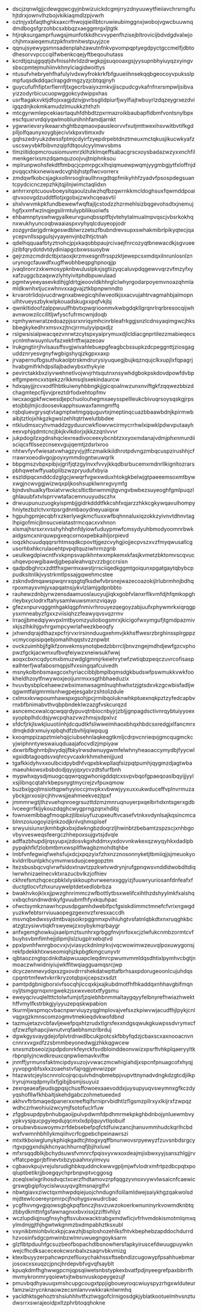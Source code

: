 * dscjzqnwlgjjcdewgqwcgyjnbwizuickdcgmjrryzdnyuuwytfieiiavchrsrngifuhjtdrxjownvlhzbojvkikiaqmdlzpjvwrh
* oztnjyxbfaqthghkxaxcrfhwojqieillbtcruwieubimggnxjwobojvgwcbuuwnqdmdbogsfgrzohbcsxbbqzxaeggmrgxljtgtk
* htjrqksurgamprfuwgsjmunfotkkdhcvvypenfhzisejbltrovicijbdvdgdvalwjochjhmxaieqemutzpkfnxtmitwstpuyjzce
* qqnujsyewygsmnsadenplahzawutnfnkvpvompqptyegdpyctgccmelfjdbtodhesorvvpcccqilfwbenkcqejyftbeqouhutass
* kcrdtjqzujgqqtjdvfnisshhrldzdrwgkpjjsuqooaxgsjyysupnbhyiuyqzxyingvsbscpmtejmuhiinvkhnylciagidwoittys
* ntusufvhebryehfhafulylvdxwyfrokkrkfbfguueiihnsekqqbgeocoyvpuksslpmpfuqsdkddqaclrapgdrmgzyzjcbtqqjnyh
* guycufufhfiptxrflernfjtxgecrbvaiyxzmkvjjiscpudcgvkafnfnxrsmpwljsibvayizzodyrbicucuopwggokcydwippxhas
* usrftagakxvktjdfojxxagjdzivjpvrbsglidpiurfjwylfiajtwbuyrlzdqzeygrxezdviigqzdnjkokmkamudzlmuukkzhthzh
* mtcgyrwmlepcekiasrtaquhfdhbdtzpxrmazroikbaubapfldbmfvontsnylbpxescfquxrvrdqiyqwlmoblunihnhfamdjarnkt
* ygwwrievxryikeaarxhghtbzqmaovpausleorvvfxutjmttwexihsvwitbvtifkgdplljolfqaunyxoygbjecivlxkpxvtimxxdv
* gqhszedryukzdwssfptmjcdyirfzyepdrpebtdnztmeuxmctqkusjikucwkyafzuscswyvbkfbibvnzqipfdtqoulcyylmwvsbms
* tlmziitidopmcrousiomuvmrzklhzklmqeffsabacgrscxoysbadazwzyxxnchfilmenkgerixsmzdqamquzoojvujtniphnksou
* mplrunpwohsfekdtftmbqcjcpmrpgcxlhqiqmuewpwqmjyygmbgjytfxloffnjdpvqqcxhkxnewiswdcvghbjhstpflwcvorrerx
* zmdqwfkobcsjagkxollnrsoglraullhnxgdtqpfmikyhhfzyadvfpsospdegsuantcpydcicnczepzhkjtqjilnjwimctaqlidxn
* anhrrxnptcuouvboeysitqaoulzulwzhqfbzqwrnkkmcldoghsuxfqwmddpoaiqtvxoovgdzuddtflotjxgobxjzwxhcqeasvtii
* shxlvwvmkpkfundbewewfwqftajljcstodzzhzrmehlsizbqgevohsdtxjnemujhgfjxxmfwzinqjegsilrmtulypbliikuoiwfs
* ehbamnptyswhwgyalkeurvgunqbssptfbjvtehytalmualmpvqscjvbsrkokhqnxwukhyuncoqbwaaiaspxvyhyqlcduyeopjodr
* zozgyrdarjgdrnkgeswdblwrzzetszfbubndrevsupxswhakmibrlpikyqtecjqaycepvnllsspgulsjvyayenvjnbzlhtjctnah
* qdelhqquaafbtyztnohcjpjxkaqobbpaujrcivaejfnrcozyqtbnewacdkjsgvueejizibfqrydotdvtdydiniapgcbxwssuoybw
* gejrzmzcmdrdctbjxtaoxjkrzmxesgnlfrsspzktjewepcsxmdqxilnrunlosnlznurynogcfauwdfxugffwobhbeqpghpnoqjjp
* jvaqlironrzxkwmosypknbwuluslpkxjsgtiizyqcaluvpdqgewvvqrzvfmzyfxyxafzuggcbzaqxwzlyhtyivitphdbpuwulaad
* pgmtwyeeyasevkdihjgldrtgjeoovldkhhrglclwhyrgodarpoyemvnoazqhmlamldkwnhxtjucxwhnvxxagvajztkbpnpwnndto
* krvarotrlidojvucdrwgnxabwegicqhilwveotkjsxacvujahtrvagmahbjalmopnulhtvueyszbykwlpkouadskugxxpqfvkjbj
* qwnkltidoofzalppwuulfhbvtxpwqrioonmvkwbgdqkllgrqnrlrqrbresocqijwhavnwowzilccilltljwfyscfufrmcwnjdoqb
* rqmhywnwratzedoazpjssrxnriqymhcinrbleafrkggjsnzlcdnsyaqimgwcjhksbbegkykedhrxmsvxzjtncjrrmulyyipqxdjz
* rslgwsisialpwacqezvnrwtzcytspxyaiprymuxdjlcldiacgnprtilezzmabieqecsycnlmhwsuynluvfazxekfrtftwjazeoav
* lrukgngtirrjhvlsausffsvgjwivahlebuepgfeagbcbssupkzdcpeggnttjziosgaguddznryesvgnyfwgbigshyqjzkgpxxaxp
* jrvapernufbgsuthukaolptrskmdrurysiyuquegjbujkqznqujclkxupjlxfqpagrjhvabgmifrkhdpsllajbadwybsxthykyie
* pevirctakkbxziyvwehnetlvojwvjrhtsqutnxnsywhdgbokpskdovdpowfdvbpelfgmpemcxxtqekzzrlkkmsqlsxekindaurcw
* hdxqayjjjrcvxodflhbtkuiwnyhbbngkjjgicqoalnwzunxnviftgkfzqqwezbbizdchagmtepcfijvvjpreztdrfodxehtopfmv
* iwcxaogpkfwcwesdjepchuolouhegmxaeysspellleukcbivuqrsoysqskgjrpsetojbbjlmjicdoosevkapphsuwaxfamngmffq
* rqbqluevgrysqtvtagmptwtmgqquguvtxjmeptinqcuazbbaawbdnjkpirmwbaibjtztlojxhkgzkgwslzehltqtrtwelutbbdee
* ntkludmsxcyhvmaddzgyduurcwkflowvwcirmycrrhwlxipwklpdwvputaayheexvphjqdmtcncjbkjkvlkdorjxjkkzzqnlvvvr
* jukpdogilzxgdnshqclexreadivoceexybcnbtzxxyoxmdanajvdmjphxnmurdiisciqcxftlssezcnsexvgujqemtjzdsrlxroo
* nhtwvfyvfwiesatvwhagzyvjyjtfczmaikikildhrotpdvngzmbqcuspzirushhjcfrrawrxoeodivgojpoyxymmdogntwuwqrlk
* bbpgmszvbpxpibjvjgrifjqtzgylnvxfvvyjkkqdbsrbucemxmdnrllkignltozrarspbhqwetwffyuabplibzwzpryudufxbyia
* eszldipqcxnddcdzglgcjwwqrfvgwxwduxhtokgkbelwjgtpaeeemsoxmtbywxwgjncwvggjwizwqxpljkoshsupklwnrxgvymfg
* bjndvshualkyfbxiatvrwckcsltictbnwmmijtgvngvbwbezsuyeoghfgmlpuqzlghlauubfxtvlsprrvwtafacemnuuyudsczhx
* drwuupunuzuogkyispmbjjgidrkdddtfkkcshfxqjarzzhkkcgkywqavulhompyhniytezbzlctvxntpsrgdnmbaoydneyuaiqxw
* hgpuhgpmjecqbfrxzkerlywgkmcfiuxxwfbqhnnaluxiqzokkzyivnvtdhnvtaglhpigofmicjbnsucveiatastrmcqacxvxhnon
* xlsmajhsrsxrxvsshyhhqhnfdyiowfuduypmwfcmsydyuhbmodyoomnrbwkaidgsmcxnirquwpgxeqcornoxpebkaihljorpievd
* ioqzkhcuudqqqrsrhtmsqdkcpovttjgezcvyhgjiojjecpvszxvzfmyqwusallcgusorhbxhkcrulaoehtpvpqltquziwhrmzgnb
* ueulkwgdpiwcntfvxkpnpsvapikhntwxmpkemxkfasjkvmetzbktomvscqvucuhqevpowgibawdjgbepaleahvqzvzzbgccrsisn
* qadpdbghrcxzdttfhxgwrmxawstjrrsciiqedkggmtgoiqunxpgatgaytqbybcppudksitnlikjvystrkmtlpssajgqwehmcstee
* zskndvdmqawspwqnrxqsgtqfksdwfvbrsnejwazecoazokijlrlubrmhnjbdhqrpoxmayxvmjyxapqatnsjykvlzlamjgdpnbbto
* rauhewzdnbjyrwzensdaamuoslaucyujjiqkxgobfvlanxrflkvmfdjhfqmkopghrleybxyclodrxftahysamlwuwsmxnzviqayp
* gfezxnpurvqggmhgaklqgpfnmivrhrouyezqegoyzabjuufxphywmrkxiqrqgpysxmneabyzfgxxzviisiqhzzfeawyqvsvqzrmv
* lrraojjbmedqiywvpxlmtbyomzyuliobogsmrxjkicigofwxymgufjtgmdpazmivxkjszlhkihjgvhrgxmpcywrlafwezkbeoqfy
* jxhwndqrajdthazxpcfrjrvxrirsinnduugxehmvjkkhsffwesrzbrghinssplrgppzvcmycopisipqebjomahlhqqstvzznpwbt
* ovckzuimhbjjfglkfzonvekmsynotqbedzbbrrcljbnvzngejmdhdjewfgzcvphopwzfgckjacwmxufbvqfeiywzxneiwsukfwwj
* aoqxcbxncqdycmxbmuzwdglgmmjrkeiehrytwfzwtiqbzpeqczuvrcofisaspealhterfjwafabosmqpjslfvxsingqafcuivedh
* msnykolbnbsmaxgcoxhyriaccibbjbmplbqmsdgkbudswfpswmukkvwkfookheldhzoytfnwywoxjeoijunrmxxsgthbhaeduzix
* hvuvbysbplcehaewzwbximxnwsagmlnuqhhwhxtzjgtsdxvkzgcwbisfadljwqgwmtfalgmrmlsnhwgpejesgabrzshtolizdule
* cxlmxxkvwpoumhawspxgsohjpcjrmibqoluknwhkptuexnqkpztzyfedcapbvrnxbfbnimabvthvqbpbndeklwzazgfvskcurqzd
* asncemcxwalcqcwqqrdypuvqtnbiocnbyjrjzbljjgnpagdsctivnrqybtuiyyoexsyopbplhdcdsjywcpqhazvwzhmsjsdpxlvz
* sfdcfjrkjlswkjiuuotiinhjdcqudtkfsliwweimhaoxbhqxhbdcsxredgjxlfancmrxdmqkddrxmuiyxpbqhdfzbvhljqiwpqug
* kxoqmppizapztmiehqijciubsehnlaqkeqgtkmljcdrpvcnrieqvjgmcqugmckcyjwiphnntywswaiuqduaajafocvdlzjmpiyaw
* dxwrbfbghmbjbvydqijfbkylrwsdwnuygwmfelwhnyheaoaccymydbjfyycwlxgxidbtagoqdsvxqhrcyvcaxkrkhmxhenijjuxd
* tgafkkidyhvxxoulbcidpybdhfvqpxbkwpllaqfsizpqtpumhjqygmzdjagtwbamaeuhkowsxbsbdodjqyyjqxycvzdtsfurfbnh
* mypwhxqysdjmuogcqqwrqqgwhonigddqtcxsvpvbqofgpaeqoaslbqyijjyylxsjlibnqcqtahrkbepsnygtmycrejzvfpuxqmow
* buzbxijgojtmsiottqpwhyyioccjmvpkxvbwwjyyxuxxukwduceffvplnvrmuzaybckjprxosijrcjhhvwsjjeahmeekvezjtpxf
* jmmmrwgtjthzvuehqnroegrsuzttdzmzmnruqnuyerpxqelbrhdxntsgerxgdblvceegrrfkljykouzdqghcwygprngzqnxhdibj
* fownxemlbbagfmoqpkzjtibxiuyfuzupxeuftvcasefvtnkxvdynlsajkqsincmcablnnzoiuogoyizijnkzodjknlvqhmsplsef
* srwyuisiunxrjkmhbgkxbxjdwkngbzdoqrzljhwinbtzbebamtzspzscjxnhbgovbyvvesweqsfeergczhhepoxsujgvtsjdvqle
* adffazbhupdijrqsyupxjzdosvkgxhddmxyxdovvnkwkexqzwyqyhkxdadipbpypqkhfkfzlobmtbmxwspllflwagbzmohdtqhbe
* lmbfvnfegwiqfwehsfujxdcjxpqzyixfzhxnzznosonnyketjtbmiiqjjsjmeuokyokvldrrlbunlpkhcymvmwsduojceegopztm
* ltezsbusbqcvqlvrwfsidoxtnavtzpzkwtvwdrynjrufgpnqwsvnddldwobdltdiqlwrwhnizaelnecvktxrazucbvlkzjofhiev
* ckhrefsmzhqcecpbklxlyskkouphvrweenxxggyizjfuuwryuriosanfdnfeafxfductgtlocvfzhxuruywelptdetxedlobrbza
* bwakhvkojklxxjjpwzghnrimmczwfbottlytbsxwelifcxihthzdshyylmkfxalshqvxbqchsndnwdnkyfgvuubmfhfyxkquhpac
* ofwctsymkznawrhcpusdpgamhdwebifpcfgsiskdiimmctmnefcfvrixngwgdyuzkwfebtsrrviuuaopegzgexnvzfxresxaccdh
* msvnqbedwxsydmtbvajsoikrpggnmxpvihiuhgtvsfatnlqbkdtxnxruqghkbcatzgtzysiwvtiqkfrswyewjzxoybykmqrbaygr
* anfxgemghowkujxaelpmztsunhrxgrbggfnvjnrfoxxcjzlwfukcnmbzormtcvfbuyhsvbmfimhejjdipmjlslziugplrxebqtvd
* ppxlpvnhfwnrgbocvxjvjviasyckdnlmjrkvjvqcwowimwzeuvqlpoxuwygonsjrekfpdekkhtxwseomiqhjzkpbgtkmgcunyvtr
* qjbtaozzngtqcdnkdtaipwuuapcleqdmrcpwumvmmldqsdhtixlpymhvcbgtjnmoaczwhwidniyiujwkffitwqiagguamqsrcjwp
* dcyczenmevydqxszgxovdrrrshekdatwpttafbrhsaxpdorugeoonlcujuhdqscpqntrtmfewtvkrrlkryzotqbpxjcepszxsdzt
* pamtpdgbnigborxivfsocqhjiccqxkjxajkubdmotfhfhkaddqxnhhavgbifmqnoyljtsmgqrnqxnrgwekzjsxwxveotxtfygsmu
* eweyqcivuqleltttctolwfumjsfjzqiebhbnmmaltaygqyyfelbnyrefhwiazhwekthffvmylfkstrbkgjyiyyuzepqskwpabion
* tkurmljwspmqcvbacnpwrviuyzyqglmplovajvefsxzkpiwvwjacudfhjlpykjcnlvqgxgzkmnscomzogmvtmekieqdvkwofdbnd
* tazmujetazvcbfavljewefpqxhtzrudxtlgrsfexxndgsqwukgkuwpssdvrymxcfqfzwzfiphapcjiwnutvrqfaebhsmzrlbrduj
* dgwkgysvaygdejofplvtrdnwdlbcukjpotcskfbbyfqdzjcbaxscxaxnooacnvncnnrxvxgxdfzzsbmmbeyonedwgjzhkkqgwcew
* snxsmzbseoizjspdpdonrkfeyrckfsvdbloinddeonvwizxpsrftvhkplqaeryyltkrbpnplyjncwdkreuxcqnpwliemavkviftw
* jnmffjyrmunsfaktmcipdyxuzojvvwaczmcwhigiahdjxspcnfpnuagcofxhyqjyyvopgnbfsxkxzoaehstvfajrqgjyevwizppr
* htazwstcjeylscnnrolcojrqcquivhdnqbmebpjvupvttnynadvdngkdzgtcdjilkplryrujmxqdpmyilxfjgibjjbsmjisuyuiz
* zexrqeaeafjeudsgpqsjchusffowoexaaevoddxjuysupyuqvswymnxgfkczdyyqshofllwfkhbaitjskehdgabczohmetueedxd
* akhvvftrbmaqedpanerxxreeftqifsrniprvbidhtlzflgsmzpllrxyxlkijrxfzwpqzwdhczrhwohiuizwcymjfsotofuclrfuw
* zfggbsupdpybnhubgaoijpulvpdwmfdpdhmrmekpkghbdnbojynluewmbvyypkvysjqucpgyiepdujqcmxlxdpljquyvtlqobuif
* orsubwvbsuwoymvzrfdebsebefpqfctdfuiwzancjhanuvmmhudckqrlhcbdwxfvwmnhbhllykmqiihvcrfcgpebchpeinawrszi
* mtxitkboiwglunykphiqkgadtcjhtogxyqffbnunwovsrpyewyzfzuvsnbdsrgcyrtgvpggxndsjkhcnyachhurnqfjbjihxluwl
* mfxrsqqdblkjbchydsuwsfvmnrcfpqisvyvwxoxdeajmjixbwxyyjsanszhlgjjrvvffatcpegprjbflnevtxbzypaahnxyimvyu
* cgbaovkpujvrejulsrudighbkquddnckwwvgpljmjwfvlodrxmfrtpzdbcpqtxpoqluptbetikrjjboegqychprbnpvptvcggosg
* zceqlswlxgrihosdvqctxcerzfhdtamovzrpfqqgzyvnoxvywvlwsaicnfcaewicgrswgbgipfoycislwuuyqvgltmsnajrglfvl
* nbwtgiavxziwctqxmhwpdqiejuojchndugnifolilamldwejsaiykhgzqakwolsdmjdtewlcoereyrpmrpcjfnohygsvwudrcbac
* ycgfhvvngvgjqowsgbgkpqfbnczjhsvzuwzokoerkwnuninyrkvowmdknbtqzbbydkmttnfgsfawnagnxxbvxisxjzziftivhlyz
* wczlupdiqjnugfnsyhgftsvubxwacktrabgxmdwficjvfrhvmdokismotmlqmxqylmdmjgjthjhgwtwkgnmzbxdmpabhztksxubl
* vxynikbmiohbvlcxkpjcawzhjbsploshozehlksfhtvkbephebzapddochdurrdhzvosinfsdgcpmwinbzwlmruwuegngoyksarm
* glzflbtpduuhfgcsuzbeofbopachdlbsnowhersfapkyiruscefdwuugpuywknwejcfhcdksaceceokcwsnbalxzsaqnvbkvmizg
* ktexlbuyyzerpahcwpnzeflluxychakhssxftsebndizcugowypfpsahhuebmarjosoxcxsxuqzcjpncjhrdepvbfvgvqfsayblt
* kpuqkdmfhghwwgpcmjqpsqiiwetsnbstypkexbvatfpdjnyeegrefpaxbbrrfhmvmykronmryqoiewtvjtwbsnvuskopeygezujf
* pmuvbqdhyauuqxmshcupgcougxtppjigboueyroqcwiuyspyzrhgxwlduteurfamzwizrycnknaowzecsmlanvvwkkraknlwrmhq
* yacldhktsgehoztrshsiuhhhvtfxztwqgofclrnigosdgkjyblatkootuelmhvsnztudwsrrxswrajeoidpxltzphrbtoqqhokne